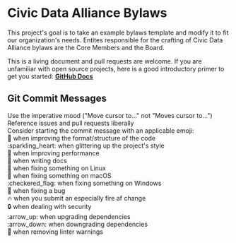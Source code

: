 # Civic Data Alliance Bylaws

This project's goal is to take an example bylaws template and modify it to fit our organization's needs. Entites responsible for the crafting of Civic Data Alliance bylaws are the Core Members and the Board.

This is a living document and pull requests are welcome. If you are unfamiliar with open source projects, here is a good introductory primer to get you started: [**GitHub Docs**](https://guides.github.com/activities/hello-world/)

## Git Commit Messages

Use the imperative mood \("Move cursor to..." not "Moves cursor to..."\)  
Reference issues and pull requests liberally  
Consider starting the commit message with an applicable emoji:  
:art: when improving the format/structure of the code  
:sparkling\_heart: when glittering up the project's style  
:racehorse: when improving performance  
:memo: when writing docs  
:penguin: when fixing something on Linux  
:apple: when fixing something on macOS  
:checkered\_flag: when fixing something on Windows  
:bug: when fixing a bug  
:fire: when you submit an especially fire af change  
:lock: when dealing with security  
:arrow\_up: when upgrading dependencies  
:arrow\_down: when downgrading dependencies  
:shirt: when removing linter warnings

